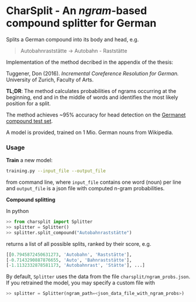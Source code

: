 # CharSplit - An *ngram*-based compound splitter for German

Splits a German compound into its body and head, e.g.
> Autobahnraststätte -> Autobahn - Raststätte

Implementation of the method decribed in the appendix of the thesis:

Tuggener, Don (2016). *Incremental Coreference Resolution for German.* University of Zurich, Faculty of Arts.

**TL;DR**: The method calculates probabilities of ngrams occurring at the beginning, end and in the middle of words and identifies the most likely position for a split.

The method achieves ~95% accuracy for head detection on the [Germanet compound test set](http://www.sfs.uni-tuebingen.de/lsd/compounds.shtml).

A model is provided, trained on 1 Mio. German nouns from Wikipedia.

### Usage ###
**Train** a new model:
```bash
training.py --input_file --output_file
```
from command line, where `input_file` contains one word (noun) per line and `output_file` is a json file with computed n-gram probabilities. 

**Compound splitting**

In python

```python
>> from charsplit import Splitter
>> splitter = Splitter()
>> splitter.split_compound("Autobahnraststätte")
```
returns a list of all possible splits, ranked by their score, e.g.
```python
[[0.7945872450631273, 'Autobahn', 'Raststätte'], 
[-0.7143290887876655, 'Auto', 'Bahnraststätte'], 
[-1.1132332878581173, 'Autobahnrast', 'Stätte'], ...]
```
By default, `Splitter` uses the data from the file `charsplit/ngram_probs.json`. If you retrained the model, you may specify a custom file with
```python
>> splitter = Splitter(ngram_path=<json_data_file_with_ngram_probs>)
```

